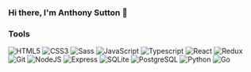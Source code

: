 ### Hi there, I'm Anthony Sutton 👋

### Tools
![HTML5](https://img.shields.io/badge/-HTML5-000000?style=flat&logo=html5)
![CSS3](https://img.shields.io/badge/-CSS3-000000?style=flat&logo=css3)
![Sass](https://img.shields.io/badge/-Sass-000000?style=flat&logo=sass)
![JavaScript](https://img.shields.io/badge/-JavaScript-000000?style=flat&logo=javascript)
![Typescript](https://img.shields.io/badge/-Typescript-000000?style=flat&logo=typescript)
![React](https://img.shields.io/badge/-React-000000?style=flat&logo=react)
![Redux](https://img.shields.io/badge/-Redux-000000?style=flat&logo=redux)
![Git](https://img.shields.io/badge/-Git-000000?style=flat&logo=git)
![NodeJS](https://img.shields.io/badge/-NodeJS-000000?style=flat&logo=nodejs)
![Express](https://img.shields.io/badge/-Express-000000?style=flat&logo=express)
![SQLite](https://img.shields.io/badge/-SQLite-000000?style=flat&logo=sqlite)
![PostgreSQL](https://img.shields.io/badge/-PostgreSQL-000000?style=flat&logo=postgresql)
![Python](https://img.shields.io/badge/-Python-000000?style=flat&logo=python)
![Go](https://img.shields.io/badge/-Go-000000?style=flat&logo=go)


<!--
**mranthonysutton/mranthonysutton** is a ✨ _special_ ✨ repository because its `README.md` (this file) appears on your GitHub profile.

Here are some ideas to get you started:

- 🔭 I’m currently working on ...
- 🌱 I’m currently learning ...
- 👯 I’m looking to collaborate on ...
- 🤔 I’m looking for help with ...
- 💬 Ask me about ...
- 📫 How to reach me: ...
- 😄 Pronouns: ...
- ⚡ Fun fact: ...
-->

